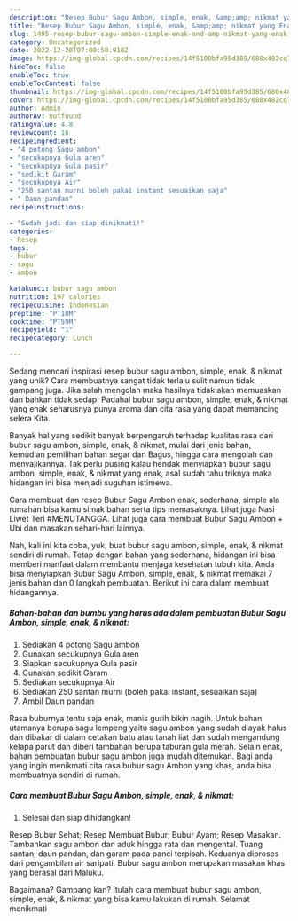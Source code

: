 ```yaml
---
description: "Resep Bubur Sagu Ambon, simple, enak, &amp;amp; nikmat yang Enak"
title: "Resep Bubur Sagu Ambon, simple, enak, &amp;amp; nikmat yang Enak"
slug: 1495-resep-bubur-sagu-ambon-simple-enak-and-amp-nikmat-yang-enak
category: Uncategorized
date: 2022-12-20T07:00:50.910Z
image: https://img-global.cpcdn.com/recipes/14f5100bfa95d385/680x482cq70/bubur-sagu-ambon-simple-enak-nikmat-foto-resep-utama.jpg
hideToc: false
enableToc: true
enableTocContent: false
thumbnail: https://img-global.cpcdn.com/recipes/14f5100bfa95d385/680x482cq70/bubur-sagu-ambon-simple-enak-nikmat-foto-resep-utama.jpg
cover: https://img-global.cpcdn.com/recipes/14f5100bfa95d385/680x482cq70/bubur-sagu-ambon-simple-enak-nikmat-foto-resep-utama.jpg
author: Admin
authorAv: notfound
ratingvalue: 4.8
reviewcount: 16
recipeingredient:
- "4 potong Sagu ambon"
- "secukupnya Gula aren"
- "secukupnya Gula pasir"
- "sedikit Garam"
- "secukupnya Air"
- "250 santan murni boleh pakai instant sesuaikan saja"
- " Daun pandan"
recipeinstructions:

- "Sudah jadi dan siap dinikmati!"
categories:
- Resep
tags:
- bubur
- sagu
- ambon

katakunci: bubur sagu ambon 
nutrition: 197 calories
recipecuisine: Indonesian
preptime: "PT10M"
cooktime: "PT59M"
recipeyield: "1"
recipecategory: Lunch

---
```





Sedang mencari inspirasi resep bubur sagu ambon, simple, enak, &amp; nikmat yang unik? Cara membuatnya sangat tidak terlalu sulit namun tidak gampang juga. Jika salah mengolah maka hasilnya tidak akan memuaskan dan bahkan tidak sedap. Padahal bubur sagu ambon, simple, enak, &amp; nikmat yang enak seharusnya punya aroma dan cita rasa yang dapat memancing selera Kita.





Banyak hal yang sedikit banyak berpengaruh terhadap kualitas rasa dari bubur sagu ambon, simple, enak, &amp; nikmat, mulai dari jenis bahan, kemudian pemilihan bahan segar dan Bagus, hingga cara mengolah dan menyajikannya. Tak perlu pusing kalau hendak menyiapkan bubur sagu ambon, simple, enak, &amp; nikmat yang enak,      asal sudah tahu triknya maka hidangan ini bisa menjadi suguhan istimewa.














Cara membuat dan resep Bubur Sagu Ambon enak, sederhana, simple ala rumahan bisa kamu simak bahan serta tips memasaknya. Lihat juga Nasi Liwet Teri #MENUTANGGA. Lihat juga cara membuat Bubur Sagu Ambon + Ubi dan masakan sehari-hari lainnya.






Nah, kali ini kita coba, yuk, buat bubur sagu ambon, simple, enak, &amp; nikmat sendiri di rumah. Tetap dengan bahan yang sederhana, hidangan ini bisa memberi manfaat dalam membantu menjaga kesehatan tubuh kita. Anda bisa menyiapkan Bubur Sagu Ambon, simple, enak, &amp; nikmat memakai 7 jenis bahan dan 0 langkah pembuatan. Berikut ini cara dalam membuat hidangannya.

<!--inarticleads1-->

##### Bahan-bahan dan bumbu yang harus ada dalam pembuatan Bubur Sagu Ambon, simple, enak, &amp; nikmat:

1. Sediakan 4 potong Sagu ambon
1. Gunakan secukupnya Gula aren
1. Siapkan secukupnya Gula pasir
1. Gunakan sedikit Garam
1. Sediakan secukupnya Air
1. Sediakan 250 santan murni (boleh pakai instant, sesuaikan saja)
1. Ambil  Daun pandan


Rasa buburnya tentu saja enak, manis gurih bikin nagih. Untuk bahan utamanya berupa sagu lempeng yaitu sagu ambon yang sudah diayak halus dan dibakar di dalam cetakan batu atau tanah liat dan sudah mengandung kelapa parut dan diberi tambahan berupa taburan gula merah. Selain enak, bahan pembuatan bubur sagu ambon juga mudah ditemukan. Bagi anda yang ingin menikmati cita rasa bubur sagu Ambon yang khas, anda bisa membuatnya sendiri di rumah. 

<!--inarticleads2-->

##### Cara membuat Bubur Sagu Ambon, simple, enak, &amp; nikmat:


1. Selesai dan siap dihidangkan!

Resep Bubur Sehat; Resep Membuat Bubur; Bubur Ayam; Resep Masakan. Tambahkan sagu ambon dan aduk hingga rata dan mengental. Tuang santan, daun pandan, dan garam pada panci terpisah. Keduanya diproses dari pengambilan air saripati. Bubur sagu ambon merupakan masakan khas yang berasal dari Maluku. 

Bagaimana? Gampang kan? Itulah cara membuat bubur sagu ambon, simple, enak, &amp; nikmat yang bisa kamu lakukan di rumah. Selamat menikmati
